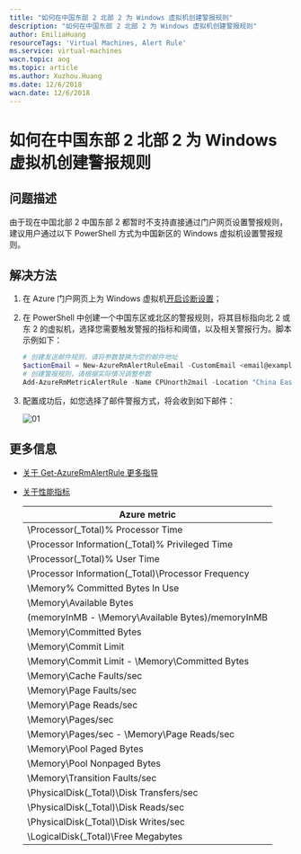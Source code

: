 ```yaml
---
title: "如何在中国东部 2 北部 2 为 Windows 虚拟机创建警报规则"
description: "如何在中国东部 2 北部 2 为 Windows 虚拟机创建警报规则"
author: EmiliaHuang
resourceTags: 'Virtual Machines, Alert Rule'
ms.service: virtual-machines
wacn.topic: aog
ms.topic: article
ms.author: Xuzhou.Huang
ms.date: 12/6/2018
wacn.date: 12/6/2018
---
```


# 如何在中国东部 2 北部 2 为 Windows 虚拟机创建警报规则

## 问题描述

由于现在中国北部 2 中国东部 2 都暂时不支持直接通过门户网页设置警报规则，建议用户通过以下 PowerShell 方式为中国新区的 Windows 虚拟机设置警报规则。

## 解决方法

1. 在 Azure 门户网页上为 Windows 虚拟机[开启诊断设置](https://docs.azure.cn/virtual-machines/windows/monitor#diagnostics-and-metrics)；

2. 在 PowerShell 中创建一个中国东区或北区的警报规则，将其目标指向北 2 或东 2 的虚拟机，选择您需要触发警报的指标和阈值，以及相关警报行为。脚本示例如下：

    ```powershell
    # 创建发送邮件规则，请将参数替换为您的邮件地址
    $actionEmail = New-AzureRmAlertRuleEmail -CustomEmail <email@example.com>
    # 创建警报规则，请根据实际情况调整参数
    Add-AzureRmMetricAlertRule -Name CPUnorth2mail -Location "China East" -ResourceGroup "test-east" -TargetResourceId "/subscriptions/19a55c58-8bxxxxxxx0c99/resourceGroups/Lab/providers/Microsoft.Compute/virtualMachines/test" -MetricName "\Processor Information(_Total)\% Privileged Time" -Operator GreaterThan -Threshold 0.4 -WindowSize 00:05:00 -TimeAggregationOperator Average -Action $actionEmail
    ```

3. 配置成功后，如您选择了邮件警报方式，将会收到如下邮件：

    ![01](media/aog-virtual-machines-howto-create-alert-rules-in-china-east2-or-north2/01.png)

## 更多信息

* [关于 Get-AzureRmAlertRule 更多指导](https://docs.microsoft.com/azure/monitoring-and-diagnostics/alert-metric-classic#with-powershell)
* [关于性能指标](https://docs.azure.cn/monitoring-and-diagnostics/monitoring-supported-metrics#microsoftcomputevirtualmachines)

    |Azure metric|
    |----|
    |\Processor(_Total)\% Processor Time|
    |\Processor Information(_Total)\% Privileged Time|
    |\Processor(_Total)\% User Time|
    |\Processor Information(_Total)\Processor Frequency|
    |\Memory\% Committed Bytes In Use|
    |\Memory\Available Bytes|
    |(memoryInMB - \Memory\Available Bytes)/memoryInMB|
    |\Memory\Committed Bytes|
    |\Memory\Commit Limit|
    |\Memory\Commit Limit - \Memory\Committed Bytes|
    |\Memory\Cache Faults/sec|
    |\Memory\Page Faults/sec|
    |\Memory\Page Reads/sec|
    |\Memory\Pages/sec|
    |\Memory\Pages/sec - \Memory\Page Reads/sec|
    |\Memory\Pool Paged Bytes|
    |\Memory\Pool Nonpaged Bytes|
    |\Memory\Transition Faults/sec|
    |\PhysicalDisk(_Total)\Disk Transfers/sec|
    |\PhysicalDisk(_Total)\Disk Reads/sec|
    |\PhysicalDisk(_Total)\Disk Writes/sec|
    |\LogicalDisk(_Total)\Free Megabytes|